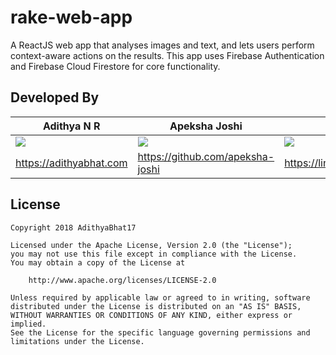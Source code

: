 # rake-web-app

A ReactJS web app that analyses images and text, and lets users perform context-aware actions on the results. This app uses Firebase Authentication and Firebase Cloud Firestore for core functionality.

## Developed By

| Adithya N R             | Apeksha Joshi                    | Ganavi J                        |
|-------------------------|----------------------------------|---------------------------------|
| <img src="https://github.com/AdithyaBhat17.png"/> | <img src="https://github.com/apeksha-joshi.png"/> | <img src="https://github.com/ganavee.png"/> |
| https://adithyabhat.com | https://github.com/apeksha-joshi | https://linkedin.com/in/ganavee |

## License

    Copyright 2018 AdithyaBhat17

    Licensed under the Apache License, Version 2.0 (the "License");
    you may not use this file except in compliance with the License.
    You may obtain a copy of the License at

        http://www.apache.org/licenses/LICENSE-2.0

    Unless required by applicable law or agreed to in writing, software
    distributed under the License is distributed on an "AS IS" BASIS,
    WITHOUT WARRANTIES OR CONDITIONS OF ANY KIND, either express or implied.
    See the License for the specific language governing permissions and
    limitations under the License.
    
